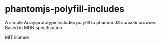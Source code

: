 # phantomjs-polyfill-includes
A simple Array.prototype.includes polyfill to phantomJS console browser. Based in MDN specification


MIT license